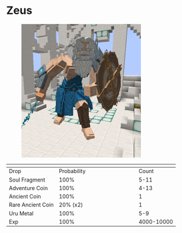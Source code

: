 # Zeus

<figure><img src="../../../../.gitbook/assets/image (1) (1) (1) (1).png" alt="" width="316"><figcaption></figcaption></figure>

<table data-header-hidden><thead><tr><th></th><th width="197"></th><th></th></tr></thead><tbody><tr><td>Drop</td><td>Probability</td><td>Count</td></tr><tr><td>Soul Fragment</td><td>100%</td><td>5-11</td></tr><tr><td>Adventure Coin</td><td>100%</td><td>4-13</td></tr><tr><td>Ancient Coin</td><td>100%</td><td>1</td></tr><tr><td>Rare Ancient Coin</td><td>20% (x2)</td><td>1</td></tr><tr><td>Uru Metal</td><td>100%</td><td>5-9</td></tr><tr><td>Exp</td><td>100%</td><td>4000-10000</td></tr></tbody></table>
